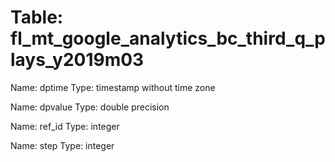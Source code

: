 Table: fl_mt_google_analytics_bc_third_q_plays_y2019m03
=======================================================

Name: dptime
Type: timestamp without time zone

Name: dpvalue
Type: double precision

Name: ref_id
Type: integer

Name: step
Type: integer

